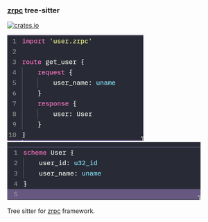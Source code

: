 ### [zrpc](https://github.com/Akzestia/zrpc) tree-sitter

[![crates.io](https://img.shields.io/crates/v/tree-sitter-zrpc)](https://crates.io/crates/tree-sitter-zrpc)

<img src="assets/route_preview.png"/>
<img src="assets/scheme_preview.png"/>

Tree sitter for [zrpc](https://github.com/Akzestia/zrpc) framework.
